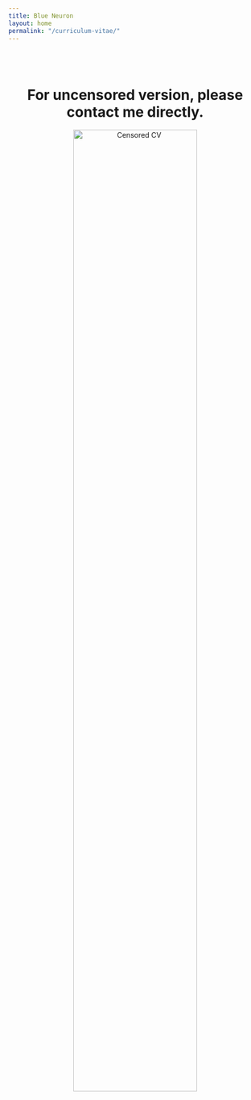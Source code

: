 ```yaml
---
title: Blue Neuron
layout: home
permalink: "/curriculum-vitae/"
---
```


<center>
	<br>	<br>
	<h1>For uncensored version, please contact me directly.</h1>
	<img class="d-block pr-4" style="width:70%;height:70%;" alt="Censored CV" src="{{"/assets/img/censored-cv.png" | relative_url}}">
<center>
